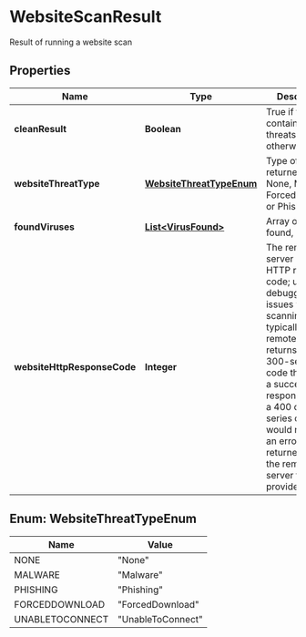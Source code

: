 

# WebsiteScanResult

Result of running a website scan
## Properties

Name | Type | Description | Notes
------------ | ------------- | ------------- | -------------
**cleanResult** | **Boolean** | True if the scan contained no threats, false otherwise |  [optional]
**websiteThreatType** | [**WebsiteThreatTypeEnum**](#WebsiteThreatTypeEnum) | Type of threat returned; can be None, Malware, ForcedDownload or Phishing |  [optional]
**foundViruses** | [**List&lt;VirusFound&gt;**](VirusFound.md) | Array of viruses found, if any |  [optional]
**websiteHttpResponseCode** | **Integer** | The remote server URL HTTP reasponse code; useful for debugging issues with scanning; typically if the remote server returns a 200 or 300-series code this means a successful response, while a 400 or 500 series code would represent an error returned from the remote server for the provided URL. |  [optional]



## Enum: WebsiteThreatTypeEnum

Name | Value
---- | -----
NONE | &quot;None&quot;
MALWARE | &quot;Malware&quot;
PHISHING | &quot;Phishing&quot;
FORCEDDOWNLOAD | &quot;ForcedDownload&quot;
UNABLETOCONNECT | &quot;UnableToConnect&quot;



